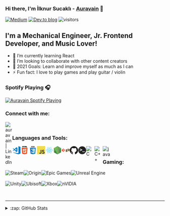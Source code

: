 ### Hi there, I'm İlknur Sucaklı - [Auravain](https://github.com/auravain) 👋 

[<img alt="Medium" src="https://img.shields.io/badge/Medium-12100E?style=for-the-badge&logo=medium&logoColor=white"/>](https://medium.com/@lovelysmilee)  [<img alt="Dev.to blog" src="https://img.shields.io/badge/dev.to-0A0A0A?style=for-the-badge&logo=dev.to&logoColor=white">](https://dev.to/lovelysmilee)  ![visitors](https://visitor-badge.glitch.me/badge?page_id=auravain.auravain)

## I'm a Mechanical Engineer, Jr. Frontend Developer, and Music Lover!

- 🌱 I’m currently learning React
- 👯 I’m looking to collaborate with other content creators
- 🥅 2021 Goals: Learn and improve myself as much as I can
- ⚡ Fun fact: I love to play games and play guitar / violin

### Spotify Playing 🎧

[<img src="https://novatorem.lovelysmilee.vercel.app/api/spotify" alt="Auravain Spotify Playing" width="350" />](https://open.spotify.com/user/lovelysmilee)


### Connect with me:

[<img align="left" alt="auravain | LinkedIn" width="22px" src="https://cdn.jsdelivr.net/npm/simple-icons@v3/icons/linkedin.svg" />](https://www.linkedin.com/in/ilknursucakli94)


<br />

### Languages and Tools:

<img align="left" alt="Visual Studio Code" width="26px" src="https://raw.githubusercontent.com/github/explore/80688e429a7d4ef2fca1e82350fe8e3517d3494d/topics/visual-studio-code/visual-studio-code.png" />
<img align="left" alt="HTML5" width="26px" src="https://raw.githubusercontent.com/github/explore/80688e429a7d4ef2fca1e82350fe8e3517d3494d/topics/html/html.png" />
<img align="left" alt="CSS3" width="26px" src="https://raw.githubusercontent.com/github/explore/80688e429a7d4ef2fca1e82350fe8e3517d3494d/topics/css/css.png" />
<img align="left" alt="JavaScript" width="26px" src="https://raw.githubusercontent.com/github/explore/80688e429a7d4ef2fca1e82350fe8e3517d3494d/topics/javascript/javascript.png" />
<img align="left" alt="React" width="26px" src="https://raw.githubusercontent.com/github/explore/80688e429a7d4ef2fca1e82350fe8e3517d3494d/topics/react/react.png" />
<img align="left" alt="Node.js" width="26px" src="https://raw.githubusercontent.com/github/explore/80688e429a7d4ef2fca1e82350fe8e3517d3494d/topics/nodejs/nodejs.png" />
<img align="left" alt="Git" width="26px" src="https://raw.githubusercontent.com/github/explore/80688e429a7d4ef2fca1e82350fe8e3517d3494d/topics/git/git.png" />
<img align="left" alt="GitHub" width="26px" src="https://raw.githubusercontent.com/github/explore/78df643247d429f6cc873026c0622819ad797942/topics/github/github.png" />
<img align="left" alt="Terminal" width="26px" src="https://raw.githubusercontent.com/github/explore/80688e429a7d4ef2fca1e82350fe8e3517d3494d/topics/terminal/terminal.png" />
<img align="left" alt="C" width="26px" src="https://raw.githubusercontent.com/jmnote/z-icons/master/svg/c.svg" />
<img align="left" alt="C++" width="26px" src="https://raw.githubusercontent.com/jmnote/z-icons/master/svg/cpp.svg" />
<img align="left" alt="java" width="26px" src="https://raw.githubusercontent.com/jmnote/z-icons/master/svg/java.svg" />


<br />

### Gaming: 

[<img align="left" alt="Steam" src="https://img.shields.io/badge/Steam%20-%23171a21.svg?logoColor=white&logo=steam&style=for-the-badge"/>](https://steamcommunity.com/profiles/76561198805496446) 
[<img align="left" alt="Origin" src="https://img.shields.io/badge/Origin%20-%23313131.svg?logoColor=orange&logo=origin&style=for-the-badge" />](https://www.origin.com/irl/en-us/profile/lovelysmile94) 
<img align="left" alt="Epic Games" src="https://img.shields.io/badge/epic%20games%20-%23313131.svg?&style=for-the-badge&logo=epic%20games&logoColor=white"/> 
<img align="left" alt="Unreal Engine" src="https://img.shields.io/badge/unreal%20engine%20-%23313131.svg?&style=for-the-badge&logo=unreal%20engine&logoColor=white"/>
<br>
<br/>
<img align="left" alt="Unity" src="https://img.shields.io/badge/unity%20-%23FFFFFF.svg?&style=for-the-badge&logo=unity&logoColor=black"/>
<img align="left" alt="Ubisoft" src="https://img.shields.io/badge/Ubisoft%20-%23F5F5F5.svg?&style=for-the-badge&logo=Ubisoft&logoColor=black"/>
<img align="left" alt="Xbox" src="https://img.shields.io/badge/xbox%20-%23107C10.svg?&style=for-the-badge&logo=xbox&logoColor=white"/>
<img align="left" alt="nVIDIA" src="https://img.shields.io/badge/nVIDIA%20-%2376B900.svg?&style=for-the-badge&logo=nVIDIA&logoColor=white"/>

<br>
<br />

---

<details>
  <summary>:zap: GitHub Stats</summary>

  <img align="left" alt="Auravain's GitHub Stats" src="https://github-readme-stats.lovelysmilee.vercel.app/api?username=auravain&show_icons=true&hide_border=true" />

</details>


